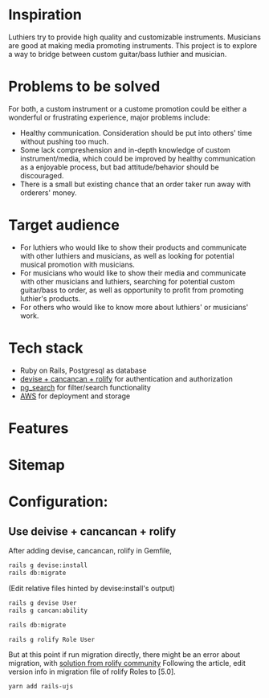 # Inspiration

Luthiers try to provide high quality and customizable instruments.
Musicians are good at making media promoting instruments.
This project is to explore a way to bridge between custom guitar/bass luthier and musician.

# Problems to be solved

For both, a custom instrument or a custome promotion could be either a wonderful or frustrating experience, major problems include:
- Healthy communication. Consideration should be put into others' time without pushing too much.
- Some lack compreshension and in-depth knowledge of custom instrument/media, which could be improved by healthy communication as a enjoyable process, but bad attitude/behavior should be discouraged.
- There is a small but existing chance that an order taker run away with orderers' money.

# Target audience

- For luthiers who would like to show their products and communicate with other luthiers and musicians, as well as looking for potential musical promotion with musicians.
- For musicians who would like to show their media and communicate with other musicians and luthiers, searching for potential custom guitar/bass to order, as well as opportunity to profit from promoting luthier's products.
- For others who would like to know more about luthiers' or musicians' work.

# Tech stack

- Ruby on Rails, Postgresql as database
- [devise + cancancan + rolify]([https://](https://github.com/RolifyCommunity/rolify/wiki/Devise---CanCanCan---rolify-Tutorial)) for authentication and authorization
- [pg_search](https://github.com/Casecommons/pg_search) for filter/search functionality
- [AWS](https://aws.amazon.com/) for deployment and storage

# Features

# Sitemap

# Configuration:

## Use deivise + cancancan + rolify

After adding devise, cancancan, rolify in Gemfile,
```bash
rails g devise:install
rails db:migrate
```
(Edit relative files hinted by devise:install's output)
```bash
rails g devise User
rails g cancan:ability

rails db:migrate
```


```bash
rails g rolify Role User
```
But at this point if run migration directly, there might be an error about migration, with [solution from rolify community](https://github.com/RolifyCommunity/rolify/issues/444)
Following the article, edit version info in migration file of rolify Roles to [5.0].

```bash
yarn add rails-ujs
```


